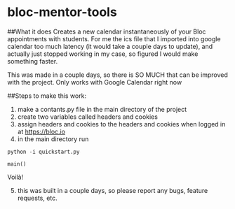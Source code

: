 # bloc-mentor-tools

##What it does
Creates a new calendar instantaneously of your Bloc appointments with students. For me the ics file that I imported into google calendar too much latency (it would take a couple days to update), and actually just stopped working in my case, so figured I would make something faster. 

This was made in a couple days, so there is SO MUCH that can be improved with the project. Only works with Google Calendar right now

##Steps to make this work:

1. make a contants.py file in the main directory of the project
2. create two variables called headers and cookies
3. assign headers and cookies to the headers and cookies when logged in at https://bloc.io
4. in the main directory run
```
python -i quickstart.py

main()
```

Voilà!

5) this was built in a couple days, so please report any bugs, feature requests, etc.
